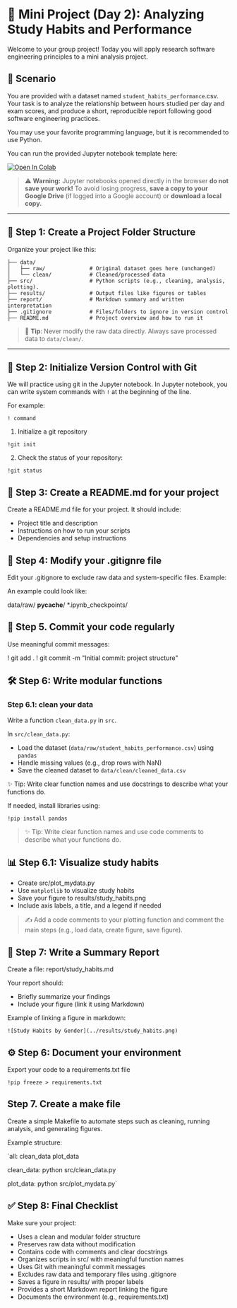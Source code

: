 # 🧪 Mini Project (Day 2): Analyzing Study Habits and Performance

Welcome to your group project! Today you will apply research software engineering principles to a mini analysis project.

## 🧩 Scenario

You are provided with a dataset named `student_habits_performance`.csv.
Your task is to analyze the relationship between hours studied per day and exam scores, and produce a short, reproducible report following good software engineering practices.

You may use your favorite programming language, but it is recommended to use Python.

You can run the provided Jupyter notebook template here:

<a target="_blank" href="https://colab.research.google.com/github/likeajumprope/RSE_Juelich/blob/main/day2/Day2.ipynb">
  <img src="https://colab.research.google.com/assets/colab-badge.svg" alt="Open In Colab"/>
</a>

> ⚠️ **Warning:** Jupyter notebooks opened directly in the browser **do not save your work!**
To avoid losing progress, **save a copy to your Google Drive** (if logged into a Google account) or **download a local copy.**




---

## 📁 Step 1: Create a Project Folder Structure

Organize your project like this:

```student-habits-project/
├── data/
│   ├── raw/              # Original dataset goes here (unchanged)
│   └── clean/            # Cleaned/processed data
├── src/                  # Python scripts (e.g., cleaning, analysis, plotting). 
├── results/              # Output files like figures or tables
├── report/               # Markdown summary and written interpretation
├── .gitignore            # Files/folders to ignore in version control
├── README.md             # Project overview and how to run it
```
> 📌 **Tip**: Never modify the raw data directly. Always save processed data to `data/clean/`.

---

## 🧬 Step 2: Initialize Version Control with Git

We will practice using git in the Jupyter notebook. In Jupyter notebook, you can write system commands with `!` at the beginning of the line.

For example: 

` ! command `

1. Initialize a git repository

`!git init`

2. Check the status of your repository:

`!git status`

## 📝 Step 3: Create a README.md for your project
Create a README.md file for your project.
It should include:
- Project title and description
- Instructions on how to run your scripts
- Dependencies and setup instructions


## 🚫 Step 4: Modify your .gitignre file

Edit your .gitignore to exclude raw data and system-specific files.
Example:

An example could look like:

data/raw/
__pycache__/
*.ipynb_checkpoints/



## 💾 Step 5. Commit your code regularly 

Use meaningful commit messages:

! git add .
! git commit -m "Initial commit: project structure"

## 🛠️ Step 6: Write modular functions

### Step 6.1: clean your data
Write a function `clean_data.py` in `src`. 

In `src/clean_data.py`:
- Load the dataset (`data/raw/student_habits_performance.csv`) using `pandas`
- Handle missing values (e.g., drop rows with NaN)
- Save the cleaned dataset to `data/clean/cleaned_data.csv`

✨ Tip: Write clear function names and use docstrings to describe what your functions do.

If needed, install libraries using:

`!pip install pandas`

>  ✨ Tip: Write clear function names and use code comments to describe what your functions do.

## 📊 Step 6.1: Visualize study  habits
- Create src/plot_mydata.py
- Use `matplotlib` to visualize study habits
- Save your figure to results/study_habits.png
- Include axis labels, a title, and a legend if needed

> ✍️ Add a code comments to your plotting function and comment the main steps (e.g., load data, create figure, save figure).

## 📝 Step 7: Write a Summary Report

Create a file:
report/study_habits.md

Your report should:
- Briefly summarize your findings
- Include your figure (link it using Markdown)

Example of linking a figure in markdown:

`![Study Habits by Gender](../results/study_habits.png)`

## ⚙️ Step 6:  Document your environment
Export your code to a requirements.txt file

`!pip freeze > requirements.txt`

## Step 7. Create a make file 

Create a simple Makefile to automate steps such as cleaning, running analysis, and generating figures.

Example structure:

`all: clean_data plot_data

clean_data:
	python src/clean_data.py

plot_data:
	python src/plot_mydata.py`

## ✅ Step 8: Final Checklist
Make sure your project:
- Uses a clean and modular folder structure
- Preserves raw data without modification
- Contains code with comments and clear docstrings
- Organizes scripts in src/ with meaningful function names
- Uses Git with meaningful commit messages
- Excludes raw data and temporary files using .gitignore
- Saves a figure in results/ with proper labels
- Provides a short Markdown report linking the figure
- Documents the environment (e.g., requirements.txt)
